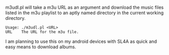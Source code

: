 m3udl.pl will take a m3u URL as an argument and download the music files listed in the m3u playlist to an aptly named directory in the current working directory.

    Usage: ./m3udl.pl <URL>
    URL    The URL for the m3u file.


I am planning to use this on my android devices with SL4A as quick and easy means to download albums.
